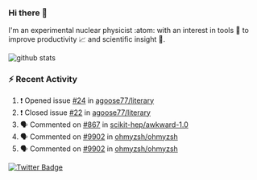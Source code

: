 ### Hi there 👋 

I'm an experimental nuclear physicist :atom: with an interest in tools :wrench: to improve productivity :chart_with_upwards_trend: and scientific insight :telescope:.

![github stats](https://github-readme-stats.vercel.app/api?username=agoose77&show_icons=true&hide_rank=true&hide_title=true&bg_color=30,e76445,904e95&text_color=efe3ec&icon_color=efe3ec)
<!--
**agoose77/agoose77** is a ✨ _special_ ✨ repository because its `README.md` (this file) appears on your GitHub profile.

Here are some ideas to get you started:

- 🔭 I’m currently working on ...
- 🌱 I’m currently learning ...
- 👯 I’m looking to collaborate on ...
- 🤔 I’m looking for help with ...
- 💬 Ask me about ...
- 📫 How to reach me: ...
- 😄 Pronouns: ...
- ⚡ Fun fact: ...
-->

### :zap: Recent Activity
<!--START_SECTION:activity-->
1. ❗️ Opened issue [#24](https://github.com/agoose77/literary/issues/24) in [agoose77/literary](https://github.com/agoose77/literary)
2. ❗️ Closed issue [#22](https://github.com/agoose77/literary/issues/22) in [agoose77/literary](https://github.com/agoose77/literary)
3. 🗣 Commented on [#867](https://github.com/scikit-hep/awkward-1.0/issues/867) in [scikit-hep/awkward-1.0](https://github.com/scikit-hep/awkward-1.0)
4. 🗣 Commented on [#9902](https://github.com/ohmyzsh/ohmyzsh/issues/9902) in [ohmyzsh/ohmyzsh](https://github.com/ohmyzsh/ohmyzsh)
5. 🗣 Commented on [#9902](https://github.com/ohmyzsh/ohmyzsh/issues/9902) in [ohmyzsh/ohmyzsh](https://github.com/ohmyzsh/ohmyzsh)
<!--END_SECTION:activity-->


[![Twitter Badge](https://img.shields.io/twitter/follow/agoose77?style=flat-square&logo=Twitter&logoColor=white&color=cornflowerblue)](https://twitter.com/agoose77)
